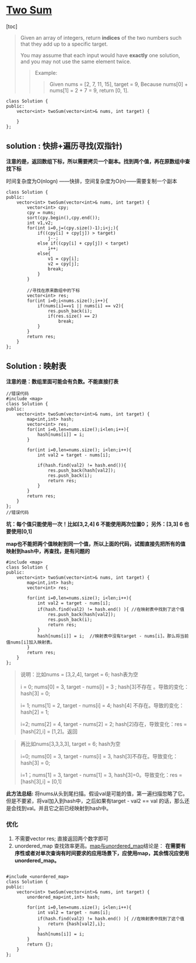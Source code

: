 # [Two Sum]( https://leetcode.com/problems/two-sum/ )

[toc]

> Given an array of integers, return **indices** of the two numbers such that they add up to a specific target.
>
> You may assume that each input would have **exactly** one solution, and you may not use the same element twice.
>
> > Example:
> >
> > > 	Given nums = [2, 7, 11, 15], target = 9,
> > > 	Because nums[0] + nums[1] = 2 + 7 = 9,
> > > 	return [0, 1].

```
class Solution {
public:
    vector<int> twoSum(vector<int>& nums, int target) {
        
    }
};
```



## solution : 快排+遍历寻找(双指针)

**注意的是，返回数组下标，所以需要拷贝一个副本。找到两个值，再在原数组中查找下标**

时间复杂度为O(nlogn) ——快排，空间复杂度为O(n)——需要复制一个副本

```
class Solution {
public:
    vector<int> twoSum(vector<int>& nums, int target) {
        vector<int> cpy;
        cpy = nums;
        sort(cpy.begin(),cpy.end());
        int v1,v2;
        for(int i=0,j=(cpy.size()-1);i<j;){
        	if((cpy[i] + cpy[j]) > target)
        		j--;
        	else if((cpy[i] + cpy[j]) < target)
        		i++;
        	else{
        		v1 = cpy[i];
        		v2 = cpy[j];
        		break;
        	}
        }
        
        //寻找在原来数组中的下标
        vector<int> res;
        for(int i=0;i<nums.size();i++){
        	if(nums[i]==v1 || nums[i] == v2){
        		res.push_back(i);
        		if(res.size() == 2)
        			break;
        	}
        }
        return res;
    }
};
```

## Solution : 映射表

**注意的是：数组里面可能会有负数。不能直接打表**

```
//错误代码
#include <map>
class Solution {
public:
    vector<int> twoSum(vector<int>& nums, int target) {
        map<int,int> hash;
        vector<int> res;
        for(int i=0,len=nums.size();i<len;i++){
        	hash[nums[i]] = i;
        }
        
        for(int i=0,len=nums.size(); i<len;i++){
        	int val2 = target - nums[i];
        	
        	if(hash.find(val2) != hash.end()){
        		res.push_back(hash[val2]);
        		res.push_back(i);
        		return res;
        	}
        }
        return res;
    }
};
//错误代码
```

**坑：每个值只能使用一次！比如[3,2,4]  6  不能使用两次位置0； 另外：[3,3] 6 也要使用[0,1]**

**map也不能把两个值映射到同一个值，所以上面的代码，试图直接先把所有的值映射到hash中，再查找，是有问题的**

```
#include <map>
class Solution {
public:
    vector<int> twoSum(vector<int>& nums, int target) {
        map<int,int> hash;
        vector<int> res;
      
        for(int i=0,len=nums.size(); i<len;i++){
        	int val2 = target - nums[i];
        	if(hash.find(val2) != hash.end() ){	//在映射表中找到了这个值
        		res.push_back(hash[val2]);
        		res.push_back(i);
        		return res;
        	}
        	hash[nums[i]] = i;	//映射表中没有target - nums[i]。那么将当前值nums[i]加入映射表。
        }
        return res;
    }
};
```

>  说明：比如nums = [3,2,4],  target = 6; hash表为空
>
> i = 0;   nums[0] = 3, target - nums[i] = 3 ; hash[3]不存在 。导致的变化：hash[3] = 0;
>
> i= 1; nums[1] = 2, target - nums[i] = 4; hash[4] 不存在。导致的变化： hash[2] = 1;
>
> i=2; nums[2] = 4, target - nums[2] = 2; hash[2]存在，导致变化：res = [hash[2],i] = [1,2]。返回

>再比如nums[3,3,3,3], target = 6; hash为空
>
>i=0; nums[0] = 3, target - nums[i] = 3, hash[3]不存在。导致变化： hash[3] = 0;
>
>i=1；nums[1] = 3, target - nums[1] = 3, hash[3]=0。导致变化：res = [hash[3],i] = [0,1]

**此方法总结:** 将nums从头到尾扫描。假设val是可能的值，第一遍扫描忽略了它。但是不要紧，将val加入到hash中，之后如果有target - val2 == val 的话，那么还是会找到val。并且它之前已经映射到hash中。

### 优化

1. 不需要vector<int> res; 直接返回两个数字即可
2. unordered_map 查找效率更高。[map与unordered_map]( https://zhuanlan.zhihu.com/p/48066839 )结论是： **在需要有序性或者对单次查询有时间要求的应用场景下，应使用map，其余情况应使用unordered_map。**

```

#include <unordered_map>
class Solution {
public:
    vector<int> twoSum(vector<int>& nums, int target) {
        unordered_map<int,int> hash;
        
        for(int i=0,len=nums.size(); i<len;i++){
        	int val2 = target - nums[i];
        	if(hash.find(val2) != hash.end() ){	//在映射表中找到了这个值
        		return {hash[val2],i};
        	}
        	hash[nums[i]] = i;
        }
        return {};
    }
};
```




